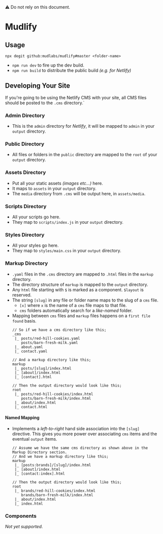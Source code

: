 :warning: Do not rely on this document.

# Mudlify

## Usage
`npx degit github:mudlabs/mudlify#master <folder-name>`
- `npm run dev` to fire up the dev build.
- `npm run build` to distribute the public build _(e.g. for Netlify)_


## Developing Your Site
If you're going to be using the Netlify CMS with your site, all CMS files should be posted to the `.cms` directory.`


### Admin Directory
- This is the `admin` directory for _Netlify_, it will be mapped to `admin` in your `output` directory.



### Public Directory
- All files or folders in the `public` directory are mapped to the `root` of your `output` directory.



### Assets Directory
- Put all your static assets _(images etc...)_ here.
- It maps to `assets` in your `output` directory.
- The `media` directory from `.cms` will be output here, in `assets/media`.



### Scripts Directory
- All your scripts go here.
- They map to `scripts/index.js` in your `output` directory.



### Styles Directory
- All your styles go here.
- They map to `styles/main.css` in your `output` directory.



### Markup Directory
- `.yaml` files in the `.cms` directory are mapped to `.html` files in the `markup` directory.
- The directory structure of `markup` is mapped to the `output` directory.
- Any `html` file starting with `$` is marked as a component. `$layout` is reserved.
- The string `[slug]` in any file or folder name maps to the slug of a `cms` file.
  - `[x]` where `x` is the name of a `cms` file maps to that file.
  - `cms` folders automatically search for a _like-named_ folder.
- Mapping between `cms` files and `markup` files happens on a `first file found` basis.
    ```
    // So if we have a cms directory like this;
    _cms
     |_ posts/red-hill-cookies.yaml
        posts/barn-fresh-milk.yaml
     |_ about.yaml
     |_ contact.yaml
    
    // And a markup directory like this;
    markup
     |_ posts/[slug]/index.html
     |_ [about]/index.html
     |_ [contact].html

    // Then the output directory would look like this;
    root
     |_ posts/red-hill-cookies/index.html
        posts/barn-fresh-milk/index.html
     |_ about/index.html
     |_ contact.html
    ```



#### Named Mapping
- Implements a _left-to-right_ hand side association into the `[slug]` directive. This gives you more power over associating `cms` items and the eventual `output` items.
    ```
    // Assume we have the same cms directory as shown above in the Markup Directory section.
    // And we have a markup directory like this;
    markup
     |_ [posts:brands]/[slug]/index.html
     |_ [about]/index.html
     |_ [contact:index].html

    // Then the output directory would look like this;
    root
     |_ brands/red-hill-cookies/index.html
        brands/barn-fresh-milk/index.html
     |_ about/index.html
     |_ index.html
    ```


    
### Components
_Not yet supported_.